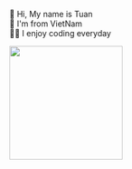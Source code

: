 👋 Hi, My name is Tuan  
👀 I'm from VietNam  
🧑‍💻 I enjoy coding everyday  

<a href="https://github.com/lethanhtuan939"><img align="left" width="auto" height="200" src="https://res.cloudinary.com/kimwy/image/upload/v1598840300/easyfrontend/programming_hgngx9.png"></a>
